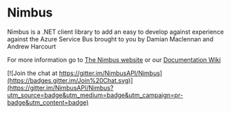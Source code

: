 # Nimbus

Nimbus is a .NET client library to add an easy to develop against experience against the Azure Service Bus brought to you by Damian Maclennan and Andrew Harcourt

For more information go to [The Nimbus website](http://nimbusapi.com/) or our [Documentation Wiki](https://github.com/NimbusAPI/Nimbus/wiki)

[![Join the chat at https://gitter.im/NimbusAPI/Nimbus](https://badges.gitter.im/Join%20Chat.svg)](https://gitter.im/NimbusAPI/Nimbus?utm_source=badge&utm_medium=badge&utm_campaign=pr-badge&utm_content=badge)
